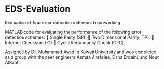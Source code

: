 # EDS-Evaluation

Evaluation of four error detection schemes in networking 

MATLAB code for evaluating the performance of the following error detection schemes:
 Single Parity (SP).
 Two Dimensional Parity (TP).
 Internet Checksum (IC)
 Cyclic Redundancy Check (CRC).

Assigned by Dr. Mohammad Awad in Kuwait University and was completed as a group with the peer engineers Asmaa Alrefaiee, Dana Erdaini, and Nour AlSabtii
